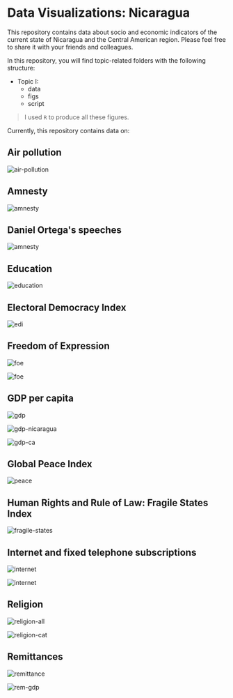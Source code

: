 # Data Visualizations: Nicaragua

This repository contains data about socio and economic indicators of the current state of Nicaragua and the Central American region. Please feel free to share it with your friends and colleagues.

In this repository, you will find topic-related folders with the following structure:

* Topic I:
  * data
  * figs
  * script

> I used `R` to produce all these figures.

Currently, this repository contains data on:

## Air pollution

![air-pollution](air-pollution/figs/fig1.png)

## Amnesty

![amnesty](amnesty/figs/fig1.png)

## Daniel Ortega's speeches

![amnesty](discursos/figs/tf-idf.png)

## Education

![education](v_democracy/figs/educacion.png)

## Electoral Democracy Index

![edi](v_democracy/figs/edi.png)

## Freedom of Expression

![foe](v_democracy/figs/ca_foe.png)

![foe](v_democracy/figs/foe.png)


## GDP per capita

![gdp](v_democracy/figs/gdp-ca.gif)

![gdp-nicaragua](wdi/figs/pib-nic.png)

![gdp-ca](wdi/figs/pib-ca-fixed.png)

## Global Peace Index

![peace](peace-index/figs/fig1.png)

## Human Rights and Rule of Law: Fragile States Index

![fragile-states](fragile-states/figs/fig1.png)

## Internet and fixed telephone subscriptions

![internet](internet/figs/fig1.png)

![internet](internet/figs/fig2.png)

## Religion

![religion-all](religion/figs/fig1.png)

![religion-cat](religion/figs/fig1.png)

## Remittances

![remittance](remesas/figs/fig1.png)

![rem-gdp](wdi/figs/remesas.png)

